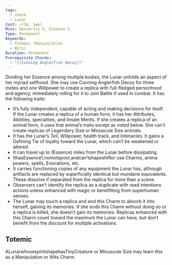 ```yaml
---
tags:
  - charm
  - Lunar
Cost: —(3m, 1wp)
Mins: Dexterity 5, Essence 3
Type: Permanent
Keywords:
  - Totemic (Manipulation
  - Wits)
Duration: Permanent
Prerequisite Charms:
  - "[[Cunning Anglerfish Decoy]]"
---
```

Dividing her Essence among multiple bodies, the Lunar unfolds an aspect of her myriad selfhood. She may use Cunning Anglerfish Decoy for three motes and one Willpower to create a replica with full-fledged personhood and agency, immediately rolling for it to Join Battle if used in combat. It has the following traits: 
-  It’s fully independent, capable of acting and making decisions for itself. If the Lunar creates a replica of a human form, it has her Attributes, Abilities, specialties, and Innate Merits. If she creates a replica of an animal form, it uses that animal’s traits except as noted below. She can’t create replicas of Legendary Size or Minuscule Size animals. 
-  It has the Lunar’s Tell, Willpower, health track, and Intimacies. It gains a Defining Tie of loyalty toward the Lunar, which can’t be weakened or altered. 
-  It can travel up to (Essence) miles from the Lunar before dissipating. 
-  IthasEssence1,nomotepool,andcan’tshapeshiftor use Charms, anima powers, spells, Evocations, etc. 
-  It carries functioning copies of any equipment the Lunar has, although artifacts are replaced by superficially identical but mundane equivalents. These dissolve if separated from the replica for more than a scene. 
-  Observers can’t identify the replica as a duplicate with read intentions actions unless enhanced with magic or benefitting from superhuman senses. 
-  The Lunar may touch a replica and end this Charm to absorb it into herself, gaining its memories. If she ends this Charm without doing so or a replica is killed, she doesn’t gain its memories. Replicas enhanced with this Charm count toward the maximum the Lunar can have, but don’t benefit from the discount for multiple activations. 
## Totemic 

ALunarwhosespiritshapehasTinyCreature or Minuscule Size may learn this as a Manipulation or Wits Charm.